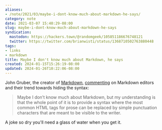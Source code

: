 ```yaml
---
aliases:
- /note/2021/03/maybe-i-dont-know-much-about-markdown-he-says/
category: note
date: 2021-03-07 15:40:29-08:00
slug: maybe-i-dont-know-much-about-markdown-he-says
syndication:
  mastodon: https://hackers.town/@randomgeek/105851186676748121
  twitter: https://twitter.com/brianwisti/status/1368710502763880448
tags:
- links
- markdown
title: Maybe I don't know much about Markdown, he says
created: 2024-01-15T15:26:19-08:00
updated: 2024-01-26T10:22:06-08:00
---
```


John Gruber, the creator of [Markdown](../../../card/Markdown.md), [commenting](https://daringfireball.net/linked/2021/03/05/snell-ios-markdown-editors) on Markdown editors and their trend towards hiding the syntax:

 > 
 > Maybe I don’t know much about Markdown, but my understanding is that the whole point of it is to provide a syntax where the most common HTML tags for prose can be replaced by simple punctuation characters that are meant to be visible to the writer.

A joke so dry you'll need a glass of water when you get it.
